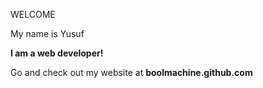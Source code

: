 WELCOME
<p>My name is Yusuf</p>
<b><p>I am a web developer!</p></b>
<p> Go and check out my website at <span><strong>boolmachine.github.com</strong></p>
